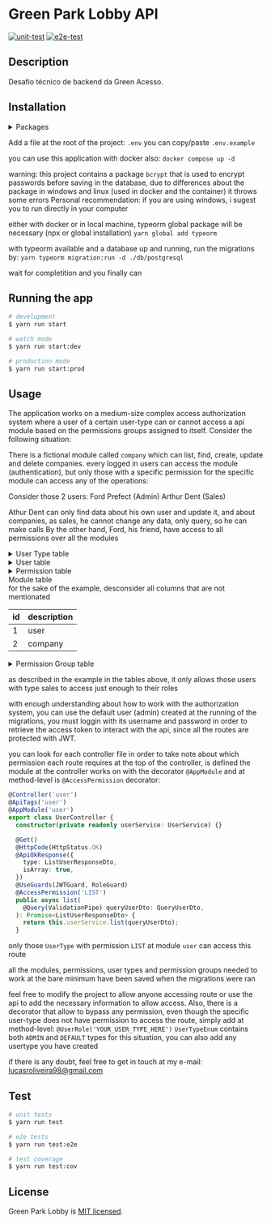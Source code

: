 # Green Park Lobby API

[![unit-test](https://github.com/LucasRodriguesOliveira/green-park-lobby/actions/workflows/unit-test.yaml/badge.svg?event=pull_request)](https://github.com/LucasRodriguesOliveira/green-park-lobby/actions/workflows/unit-test.yaml)
[![e2e-test](https://github.com/LucasRodriguesOliveira/green-park-lobby/actions/workflows/e2e-test.yaml/badge.svg?event=pull_request)](https://github.com/LucasRodriguesOliveira/green-park-lobby/actions/workflows/e2e-test.yaml)

## Description
Desafio técnico de backend da Green Acesso.

## Installation

<details>
<summary>Packages</summary>
  <details>
  <summary>npm</summary>

  ```bash
  $ npm i
  ```
  </details>

  <details>
  <summary>yarn</summary>

  ```bash
  $ yarn
  ```

  </details>
</details>

Add a file at the root of the project: `.env`
you can copy/paste `.env.example`

you can use this application with docker also:
`docker compose up -d`

warning: this project contains a package `bcrypt` that is used to encrypt passwords
before saving in the database, due to differences about the package in windows and linux (used in docker and the container) it throws some errors
Personal recommendation: if you are using windows, i sugest you to run directly in your
computer

either with docker or in local machine, typeorm global package will be necessary (npx or global installation)
`yarn global add typeorm`

with typeorm available and a database up and running, run the migrations by:
`yarn typeorm migration:run -d ./db/postgresql`

wait for completition and you finally can

## Running the app

```bash
# development
$ yarn run start

# watch mode
$ yarn run start:dev

# production mode
$ yarn run start:prod
```

## Usage
The application works on a medium-size complex access authorization system where a user of a certain user-type can or cannot access a api module based on the permissions groups assigned to itself. Consider the following situation:

There is a fictional module called `company` which can list, find, create, update and delete companies. every logged in users can access the module (authentication), but only those with a specific permission for the specific module can access any of the operations:

Consider those 2 users:
Ford Prefect (Admin)
Arthur Dent (Sales)

Athur Dent can only find data about his own user and update it, and about companies, as sales, he cannot change any data, only query, so he can make calls
By the other hand, Ford, his friend, have access to all permissions over all the modules

<details>
<summary>User Type table</summary>
for the sake of the example, desconsider all columns that are not mentionated

| id | description |
| --- | --- |
| 1 | ADMIN |
| 2 | SALES |
</details>

<details>
<summary>User table</summary>
for the sake of the example, desconsider all columns that are not mentionated

| id | name | username | userTypeId |
| --- | --- | --- | --- |
| 1 | Ford Prefect | f.prefect | 1 |
| 2 | Arthur Dent | a.dent | 2 |
</details>

<details>
<summary>Permission table</summary>
for the sake of the example, desconsider all columns that are not mentionated

| id | description |
| --- | --- |
| 1 | LIST |
| 2 | FIND |
| 3 | CREATE |
| 4 | UPDATE |
| 5 | DELETE |
</details>

<detais>
<summary>Module table</summary>
for the sake of the example, desconsider all columns that are not mentionated

| id | description |
| --- | --- |
| 1 | user |
| 2 | company |
</details>

<details>
<summary>Permission Group table</summary>
for the sake of the example, desconsider all columns that are not mentionated

| id | userTypeId | moduleId | permissionId |
| --- | --- | --- | --- |
| 1 | 1 | 1 | 1 |
| 2 | 1 | 1 | 2 |
| 3 | 1 | 1 | 3 |
| 4 | 1 | 1 | 4 |
| 5 | 1 | 1 | 5 |
| 6 | 1 | 2 | 1 |
| 7 | 1 | 2 | 2 |
| 8 | 1 | 2 | 3 |
| 9 | 1 | 2 | 4 |
| 10 | 1 | 2 | 5 |
| 11 | 2 | 1 | 2 |
| 12 | 2 | 1 | 4 |
| 13 | 2 | 2 | 1 |
| 14 | 2 | 2 | 2 |
</details>

as described in the example in the tables above, it only allows those users with type sales to access just enough to their roles

with enough understanding about how to work with the authorization system, you can use the default user (admin) created at the running of the migrations, you must loggin with its username and password in order to retrieve the access token to interact with the api, since all the routes are protected with JWT.

you can look for each controller file in order to take note about which permission each route requires
at the top of the controller, is defined the module at the controller works on with the decorator `@AppModule` and at method-level is `@AccessPermission` decorator:
```typescript
@Controller('user')
@ApiTags('user')
@AppModule('user')
export class UserController {
  constructor(private readonly userService: UserService) {}

  @Get()
  @HttpCode(HttpStatus.OK)
  @ApiOkResponse({
    type: ListUserResponseDto,
    isArray: true,
  })
  @UseGuards(JWTGuard, RoleGuard)
  @AccessPermission('LIST')
  public async list(
    @Query(ValidationPipe) queryUserDto: QueryUserDto,
  ): Promise<ListUserResponseDto> {
    return this.userService.list(queryUserDto);
  }
```

only those `UserType` with permission `LIST` at module `user` can access this route

all the modules, permissions, user types and permission groups needed to work at the bare minimum have been saved when the migrations were ran

feel free to modify the project to allow anyone accessing route or use the api to add the necessary information to allow access. Also, there is a decorator that allow to bypass any permission, even though the specific user-type does not have permission to access the route, simply add at method-level: `@UserRole('YOUR_USER_TYPE_HERE')`
`UserTypeEnum` contains both `ADMIN` and `DEFAULT` types for this situation, you can also add any usertype you have created

if there is any doubt, feel free to get in touch at my e-mail:
[lucasroliveira98@gmail.com](lucasroliveira98@gmail.com)

## Test

```bash
# unit tests
$ yarn run test

# e2e tests
$ yarn run test:e2e

# test coverage
$ yarn run test:cov
```

## License

Green Park Lobby is [MIT licensed](LICENSE).

